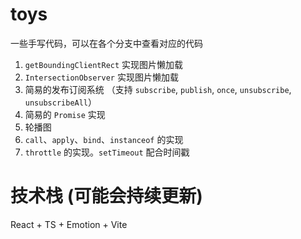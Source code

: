 # toys
一些手写代码，可以在各个分支中查看对应的代码

1. `getBoundingClientRect` 实现图片懒加载
2. `IntersectionObserver` 实现图片懒加载
3. 简易的发布订阅系统 （支持 `subscribe`, `publish`, `once`, `unsubscribe`, `unsubscribeAll`）
4. 简易的 `Promise` 实现
5. 轮播图
6. `call`、`apply`、`bind`、`instanceof` 的实现
7. `throttle` 的实现。`setTimeout` 配合时间戳

# 技术栈 (可能会持续更新)
React + TS + Emotion + Vite
